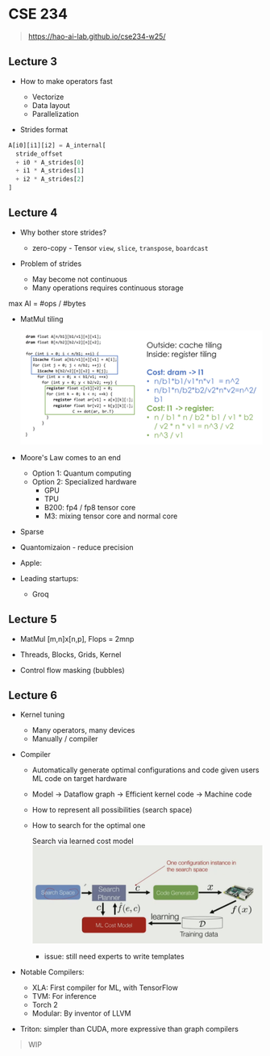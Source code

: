 # CSE 234

> https://hao-ai-lab.github.io/cse234-w25/

## Lecture 3

- How to make operators fast
  - Vectorize
  - Data layout
  - Parallelization

- Strides format

```py
A[i0][i1][i2] = A_internal[
  stride_offset
  + i0 * A_strides[0]
  + i1 * A_strides[1]
  + i2 * A_strides[2]
]
```

## Lecture 4

- Why bother store strides?
  - zero-copy - Tensor `view`, `slice`, `transpose`, `boardcast`

- Problem of strides
  - May become not continuous
  - Many operations requires continuous storage


max AI = #ops / #bytes

- MatMul tiling

  ![](./assets/matmul-tiling.png)

- Moore's Law comes to an end
  - Option 1: Quantum computing
  - Option 2: Specialized hardware
    - GPU
    - TPU
    - B200: fp4 / fp8 tensor core
    - M3: mixing tensor core and normal core

- Sparse
- Quantomizaion - reduce precision


- Apple: 
- Leading startups:
  - Groq

## Lecture 5

- MatMul [m,n]x[n,p], Flops = 2mnp

- Threads, Blocks, Grids, Kernel
- Control flow masking (bubbles)

## Lecture 6

- Kernel tuning
  - Many operators, many devices
  - Manually / compiler

- Compiler
  - Automatically generate optimal configurations and code given users ML code on target hardware

  - Model -> Dataflow graph -> Efficient kernel code -> Machine code
  - How to represent all possibilities (search space)
  - How to search for the optimal one

    Search via learned cost model
    ![](./assets/tvm-compiler.png)

    - issue: still need experts to write templates


- Notable Compilers:
  - XLA: First compiler for ML, with TensorFlow
  - TVM: For inference
  - Torch 2
  - Modular: By inventor of LLVM

- Triton: simpler than CUDA, more expressive than graph compilers

> WIP